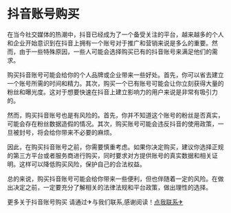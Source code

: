 # 抖音账号购买

在当今社交媒体的热潮中，抖音已经成为了一个备受关注的平台，越来越多的个人和企业开始意识到在抖音上拥有一个账号对于推广和营销来说是多么的重要。然而，由于一些特殊原因，一些人可能会选择购买已有的抖音账号来满足他们的需求。

购买抖音账号可能会给你的个人品牌或企业带来一些好处。首先，你可以省去建立一个账号所需的时间和精力。其次，购买一个已有账号可能会让你立刻获得大量的粉丝和曝光度。这对于想要快速在抖音上建立影响力的用户来说是非常有吸引力的。

然而，购买抖音账号也是有风险的。首先，你并不知道这个账号的粉丝是否真实，可能会存在粉丝数据造假的情况。其次，购买账号可能会违反抖音的使用政策，一旦被封号，将会给你带来不必要的麻烦。

因此，在购买抖音账号之前，你需要慎重考虑。如果你决定购买，建议你选择正规的第三方平台或者服务商进行购买，同时要求对方提供账号的真实数据和相关证明。这样可以降低购买风险，保护自己的合法权益。

总的来说，购买抖音账号可能会给你带来一些便利，但也伴随着一定的风险。在做出决定之前，一定要充分了解相关的法律法规和平台政策，做出理性的选择。

更多关于抖音账号购买 请通过✈与我们联系,感谢阅读！[点我联系✈](https://ac.G208.com)